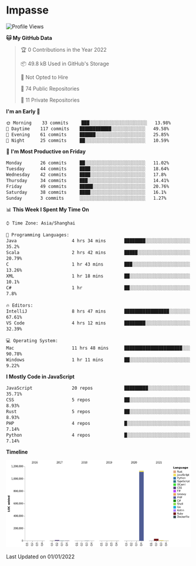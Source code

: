 # Impasse

<!--START_SECTION:waka-->
![Profile Views](http://img.shields.io/badge/Profile%20Views-18-blue)

**🐱 My GitHub Data** 

> 🏆 0 Contributions in the Year 2022
 > 
> 📦 49.8 kB Used in GitHub's Storage 
 > 
> 🚫 Not Opted to Hire
 > 
> 📜 74 Public Repositories 
 > 
> 🔑 11 Private Repositories  
 > 
**I'm an Early 🐤** 

```text
🌞 Morning    33 commits     ███░░░░░░░░░░░░░░░░░░░░░░   13.98% 
🌆 Daytime    117 commits    ████████████░░░░░░░░░░░░░   49.58% 
🌃 Evening    61 commits     ██████░░░░░░░░░░░░░░░░░░░   25.85% 
🌙 Night      25 commits     ██░░░░░░░░░░░░░░░░░░░░░░░   10.59%

```
📅 **I'm Most Productive on Friday** 

```text
Monday       26 commits     ██░░░░░░░░░░░░░░░░░░░░░░░   11.02% 
Tuesday      44 commits     ████░░░░░░░░░░░░░░░░░░░░░   18.64% 
Wednesday    42 commits     ████░░░░░░░░░░░░░░░░░░░░░   17.8% 
Thursday     34 commits     ███░░░░░░░░░░░░░░░░░░░░░░   14.41% 
Friday       49 commits     █████░░░░░░░░░░░░░░░░░░░░   20.76% 
Saturday     38 commits     ████░░░░░░░░░░░░░░░░░░░░░   16.1% 
Sunday       3 commits      ░░░░░░░░░░░░░░░░░░░░░░░░░   1.27%

```


📊 **This Week I Spent My Time On** 

```text
⌚︎ Time Zone: Asia/Shanghai

💬 Programming Languages: 
Java                     4 hrs 34 mins       ████████░░░░░░░░░░░░░░░░░   35.2% 
Scala                    2 hrs 42 mins       █████░░░░░░░░░░░░░░░░░░░░   20.79% 
C                        1 hr 43 mins        ███░░░░░░░░░░░░░░░░░░░░░░   13.26% 
XML                      1 hr 18 mins        ██░░░░░░░░░░░░░░░░░░░░░░░   10.1% 
C#                       1 hr                ██░░░░░░░░░░░░░░░░░░░░░░░   7.8%

🔥 Editors: 
IntelliJ                 8 hrs 47 mins       █████████████████░░░░░░░░   67.61% 
VS Code                  4 hrs 12 mins       ████████░░░░░░░░░░░░░░░░░   32.39%

💻 Operating System: 
Mac                      11 hrs 48 mins      ██████████████████████░░░   90.78% 
Windows                  1 hr 11 mins        ██░░░░░░░░░░░░░░░░░░░░░░░   9.22%

```

**I Mostly Code in JavaScript** 

```text
JavaScript               20 repos            █████████░░░░░░░░░░░░░░░░   35.71% 
CSS                      5 repos             ██░░░░░░░░░░░░░░░░░░░░░░░   8.93% 
Rust                     5 repos             ██░░░░░░░░░░░░░░░░░░░░░░░   8.93% 
PHP                      4 repos             █░░░░░░░░░░░░░░░░░░░░░░░░   7.14% 
Python                   4 repos             █░░░░░░░░░░░░░░░░░░░░░░░░   7.14%

```


**Timeline**

![Chart not found](https://raw.githubusercontent.com/impasse/impasse/master/charts/bar_graph.png) 


 Last Updated on 01/01/2022
<!--END_SECTION:waka-->

